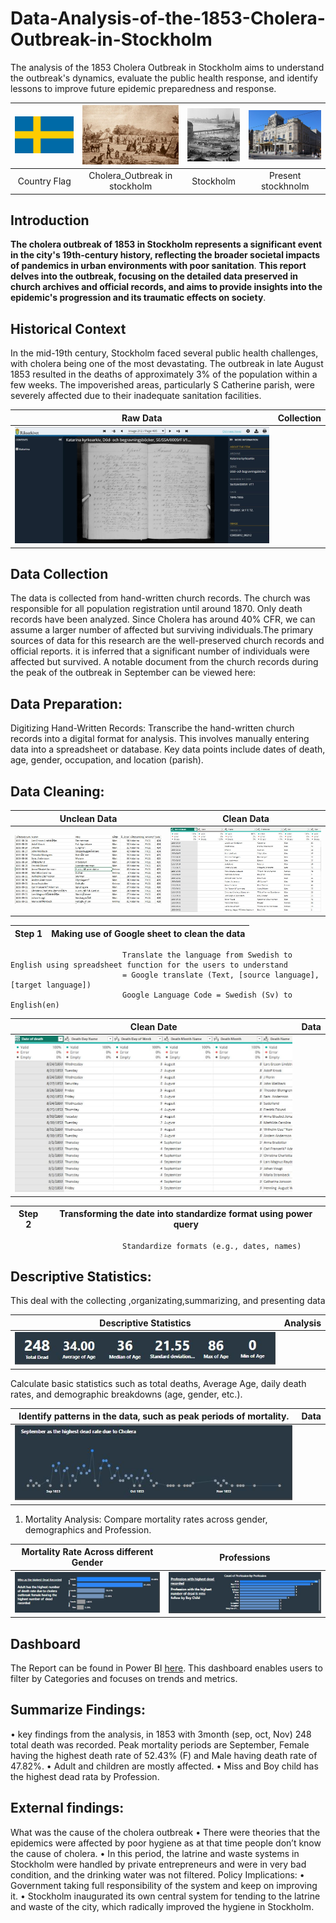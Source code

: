 # Data-Analysis-of-the-1853-Cholera-Outbreak-in-Stockholm
The analysis of the 1853 Cholera Outbreak in Stockholm aims to understand the outbreak's dynamics, evaluate the public health response, and identify lessons to improve future epidemic preparedness and response.
 
![](Flag_of_Sweden.svg.png)          |    ![](1_X9n4IjnYt6-hLc-ou3Kwjg.jpg)    |   ![](Stockholms_innerstad_-_KMB_-_16001000508344.jpg)   |    ![](Kungliga_Dramatiska_Teatern.jpg)  
:-----------------------------------:|:---------------------------------------:|:--------------------------------------------------------:|:--------------------------:
Country Flag                         |     Cholera_Outbreak in stockholm       |         Stockholm                                        |  Present stockhnolm 


## Introduction
**The cholera outbreak of 1853 in Stockholm represents a significant event in the city's 19th-century history, reflecting the broader societal impacts of pandemics in urban environments with poor sanitation**. **This report delves into the outbreak, focusing on the detailed data preserved in church archives and official records, and aims to provide insights into the epidemic's progression and its traumatic effects on society**.

## Historical Context
In the mid-19th century, Stockholm faced several public health challenges, with cholera being one of the most devastating. The outbreak in late August 1853 resulted in the deaths of approximately 3% of the population within a few weeks. The impoverished areas, particularly S
Catherine parish, were severely affected due to their inadequate sanitation facilities.


Raw Data                             |    Collection      
:-----------------------------------:|:---------------------------------------:
![](pic.JPG)                         |     

       

## Data Collection
The data is collected from hand-written church records. The church was responsible for all population registration until around 1870. Only death records have been analyzed. Since Cholera has around 40% CFR, we can assume a larger number of affected but surviving individuals.The primary sources of data for this research are the well-preserved church records and official reports. it is inferred that a significant number of individuals were affected but survived. A notable document from the church records during the peak of the outbreak in September can be viewed here:

## Data Preparation:
Digitizing Hand-Written Records:
Transcribe the hand-written church records into a digital format for analysis. This involves manually entering data into a spreadsheet or database.
Key data points include dates of death, age, gender, occupation, and location (parish).

## Data Cleaning:

Unclean Data                         |    Clean Data     
:-----------------------------------:|:---------------------------------------:
![](Uncleandata.JPG)                |    ![](clean1.JPG)       



Step 1                 |      Making use of Google sheet to clean the data
:---------------------:|:--------------------------------------------------------:
                             Translate the language from Swedish to English using spreadsheet function for the users to understand 
                             = Google translate (Text, [source language], [target language]) 
                             Google Language Code = Swedish (Sv) to English(en)   


Clean Date                           |    Data     
:-----------------------------------:|:---------------------------------------:
![](cleandatename.JPG)               |          

Step 2                 |     Transforming the date into standardize format using power query
:---------------------:|:--------------------------------------------------------:
                             Standardize formats (e.g., dates, names)



## Descriptive Statistics: 
This deal with the collecting ,organizating,summarizing, and presenting data

Descriptive Statistics               |    Analysis   
:-----------------------------------:|:---------------------------------------:
![](statistic.JPG)                   |          


Calculate basic statistics such as total deaths, Average Age, daily death rates, and demographic breakdowns (age, gender, etc.).

Identify patterns in the data, such as peak periods of mortality.                      |    Data     
:-----------------------------------:|:---------------------------------------:
![](sprff.JPG)                       |          


1. Mortality Analysis:
Compare mortality rates across gender, demographics and Profession.

Mortality Rate Across different Gender    |   Professions    
:----------------------------------------:|:---------------------------------------:
![](motalityrate.JPG)                    |   ![](esa.JPG)        

## Dashboard
The Report can be found in Power BI [here](https://app.powerbi.com/view?r=eyJrIjoiYzI2YWE2MTMtYTZkMi00NGNiLWFiMDgtZjhjMmExN2I5NGU3IiwidCI6ImRmODY3OWNkLWE4MGUtNDVkOC05OWFjLWM4M2VkN2ZmOTVhMCJ9). This dashboard enables users to filter by Categories and focuses on trends and metrics.


## Summarize Findings:
•	key findings from the analysis, in 1853 with 3month (sep, oct, Nov) 248 total death was recorded.  Peak mortality periods are September, Female having the highest death rate of 52.43% (F) and Male having death rate of 47.82%.
•	Adult and children are mostly affected.
•	Miss and Boy child has the highest dead rata by Profession.

## External findings:
What was the cause of the cholera outbreak
•	There were theories that the epidemics were affected by poor hygiene as at that time people don’t know the cause of cholera.
•	In this period, the latrine and waste systems in Stockholm were handled by private entrepreneurs and were in very bad condition, and the drinking water was not filtered.
Policy Implications:
•	Government taking full responsibility of the system and keep on improving it.
•	Stockholm inaugurated its own central system for tending to the latrine and waste of the city, which radically improved the hygiene in Stockholm.

